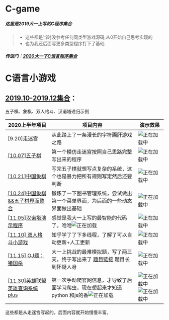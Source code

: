 # C-game
##### 这里是2019大一上写的C程序集合
>- 这些都是当时没参考任何同类型游戏源码,从0开始自己思考实现的
>- 也为我还后面写更多类型程序打下了基础
##### 传送门：[2020大一下C语言程序集合](https://github.com/404name/winter)

# C语言小游戏
## [2019.10-2019.12集合](https://github.com/404name/C-game)：

五子棋、象棋、双人格斗、汉诺塔递归示例

| 2020上半年项目         | 项目内容                                                     | 演示效果 |
| ---------------------- | ------------------------------------------------------------ | -------- |
|[9.20]走迷宫| 从此踏上了一条漫长的字符画肝游戏之路  | ![正在加载中 ](https://img-blog.csdnimg.cn/202012141124124.png#pic_center)         
|[\[10.07\]五子棋](https://github.com/404name/C-game/blob/master/%E8%87%AA%E5%88%B6%E4%BA%94%E5%AD%90%E6%A3%8B.cpp) | 第一个模仿走迷宫按照自己思路完整写出来的程序  |     ![正在加载中 ](https://img-blog.csdnimg.cn/20201214110013601.png?x-oss-process=image/watermark,type_ZmFuZ3poZW5naGVpdGk,shadow_10,text_aHR0cHM6Ly9ibG9nLmNzZG4ubmV0L3dlaXhpbl80NTU5MDg3Mg==,size_16,color_FFFFFF,t_70)     |
|[\[10.21\]中国象棋](https://github.com/404name/C-game/blob/master/%E8%87%AA%E5%88%B6%E8%B1%A1%E6%A3%8B.cpp) | 写完五子棋就想写点复杂的系统，这个也是暴力把所有规则写定然后还要判断  |     ![正在加载中 ](https://img-blog.csdnimg.cn/20201214110013565.png?x-oss-process=image/watermark,type_ZmFuZ3poZW5naGVpdGk,shadow_10,text_aHR0cHM6Ly9ibG9nLmNzZG4ubmV0L3dlaXhpbl80NTU5MDg3Mg==,size_16,color_FFFFFF,t_70)     |
|[\[10.24\]中国象棋&&五子棋界面整合](https://github.com/404name/C-game/blob/master/%E4%B8%AD%E5%9B%BD%E8%B1%A1%E6%A3%8B&&%E4%BA%94%E5%AD%90%E6%A3%8B)  | 锻炼了一下图书管理系统，尝试做出第一个菜单界面，为后面的一些动态界面做出基础  |     ![正在加载中 ](https://img-blog.csdnimg.cn/2020121411113060.png?x-oss-process=image/watermark,type_ZmFuZ3poZW5naGVpdGk,shadow_10,text_aHR0cHM6Ly9ibG9nLmNzZG4ubmV0L3dlaXhpbl80NTU5MDg3Mg==,size_16,color_FFFFFF,t_70#pic_center)     |
|[\[11.05\]汉诺塔演示程序](https://github.com/404name/C-game/blob/master/%E6%B1%89%E8%AF%BA%E5%A1%94%E6%BC%94%E7%A4%BA%E7%A8%8B%E5%BA%8F)  | 感觉是我大一上写的最智能的代码了。哈哈![正在加载](https://img-blog.csdnimg.cn/20210104190634618.gif) |  ![正在加载中 ](https://img-blog.csdnimg.cn/20201214110013433.png?x-oss-process=image/watermark,type_ZmFuZ3poZW5naGVpdGk,shadow_10,text_aHR0cHM6Ly9ibG9nLmNzZG4ubmV0L3dlaXhpbl80NTU5MDg3Mg==,size_16,color_FFFFFF,t_70)        |
| [\[11.10\] 双人格斗小游戏](https://github.com/404name/C-game/blob/master/%E5%8F%8C%E4%BA%BA%E6%A0%BC%E6%96%97%E5%B0%8F%E6%B8%B8%E6%88%8F)   | 知乎学了了下多线程，了解了可以自动更新+人工更新  |![正在加载中 ](https://img-blog.csdnimg.cn/20201214110013537.png?x-oss-process=image/watermark,type_ZmFuZ3poZW5naGVpdGk,shadow_10,text_aHR0cHM6Ly9ibG9nLmNzZG4ubmV0L3dlaXhpbl80NTU5MDg3Mg==,size_16,color_FFFFFF,t_70)          |
| [\[11.15\] OJ题：猪国杀](https://github.com/404name/C-game/blob/master/OJ%E9%A2%98%EF%BC%9A%E7%8C%AA%E5%9B%BD%E6%9D%80)  | 大一上挑战的最难模拟题，写了两三天，终于写出来了   [题目链接](https://www.luogu.com.cn/problem/P2482)   题目长到怀疑人身|     ![正在加载中 ](https://img-blog.csdnimg.cn/20201214111409747.png?x-oss-process=image/watermark,type_ZmFuZ3poZW5naGVpdGk,shadow_10,text_aHR0cHM6Ly9ibG9nLmNzZG4ubmV0L3dlaXhpbl80NTU5MDg3Mg==,size_16,color_FFFFFF,t_70#pic_center)
|[\[11.30\]英雄联盟英雄查询系统plus](https://github.com/404name/C-game/blob/master/%E8%8B%B1%E9%9B%84%E8%81%94%E7%9B%9F%E8%8B%B1%E9%9B%84%E6%9F%A5%E8%AF%A2%E7%B3%BB%E7%BB%9Fplus) | 第一次手动爬官网信息，才导致了后面学习爬虫，现在想起来才知道python 和js的香![正在加载](https://img-blog.csdnimg.cn/2021010419045983.gif)   |     ![正在加载中 ](https://img-blog.csdnimg.cn/2020102720352099.png?x-oss-process=image/watermark,type_ZmFuZ3poZW5naGVpdGk,shadow_10,text_aHR0cHM6Ly9ibG9nLmNzZG4ubmV0L3dlaXhpbl80NTU5MDg3Mg==,size_16,color_FFFFFF,t_70#pic_center#pic_center)![正在加载中 ](https://img-blog.csdnimg.cn/20201027203315466.png?x-oss-process=image/watermark,type_ZmFuZ3poZW5naGVpdGk,shadow_10,text_aHR0cHM6Ly9ibG9nLmNzZG4ubmV0L3dlaXhpbl80NTU5MDg3Mg==,size_16,color_FFFFFF,t_70#pic_center#pic_center)

 

这些都是从走迷宫写起的，后面内容就开始慢慢丰富。
